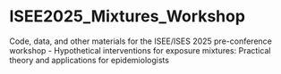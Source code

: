 # ISEE2025_Mixtures_Workshop
Code, data, and other materials for the ISEE/ISES 2025 pre-conference workshop - Hypothetical interventions for exposure mixtures: Practical theory and applications for epidemiologists
